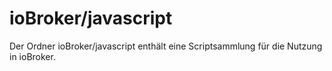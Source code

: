 # ioBroker/javascript

Der Ordner ioBroker/javascript enthält eine Scriptsammlung für die Nutzung in ioBroker.
